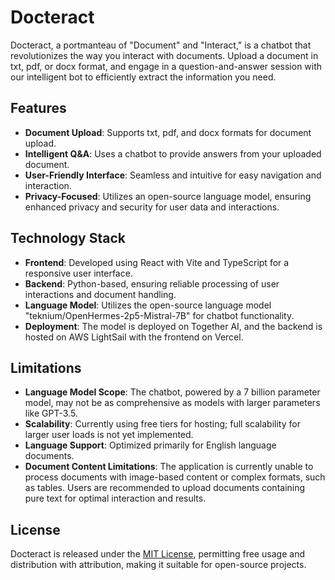 # Docteract

Docteract, a portmanteau of "Document" and "Interact," is a chatbot that revolutionizes the way you interact with documents. Upload a document in txt, pdf, or docx format, and engage in a question-and-answer session with our intelligent bot to efficiently extract the information you need.

## Features

-   **Document Upload**: Supports txt, pdf, and docx formats for document upload.
-   **Intelligent Q&A**: Uses a chatbot to provide answers from your uploaded document.
-   **User-Friendly Interface**: Seamless and intuitive for easy navigation and interaction.
-   **Privacy-Focused**: Utilizes an open-source language model, ensuring enhanced privacy and security for user data and interactions.

## Technology Stack

-   **Frontend**: Developed using React with Vite and TypeScript for a responsive user interface.
-   **Backend**: Python-based, ensuring reliable processing of user interactions and document handling.
-   **Language Model**: Utilizes the open-source language model "teknium/OpenHermes-2p5-Mistral-7B" for chatbot functionality.
-   **Deployment**: The model is deployed on Together AI, and the backend is hosted on AWS LightSail with the frontend on Vercel.

## Limitations

-   **Language Model Scope**: The chatbot, powered by a 7 billion parameter model, may not be as comprehensive as models with larger parameters like GPT-3.5.
-   **Scalability**: Currently using free tiers for hosting; full scalability for larger user loads is not yet implemented.
-   **Language Support**: Optimized primarily for English language documents.
-   **Document Content Limitations**: The application is currently unable to process documents with image-based content or complex formats, such as tables. Users are recommended to upload documents containing pure text for optimal interaction and results.

## License

Docteract is released under the [MIT License](https://opensource.org/licenses/MIT), permitting free usage and distribution with attribution, making it suitable for open-source projects.
